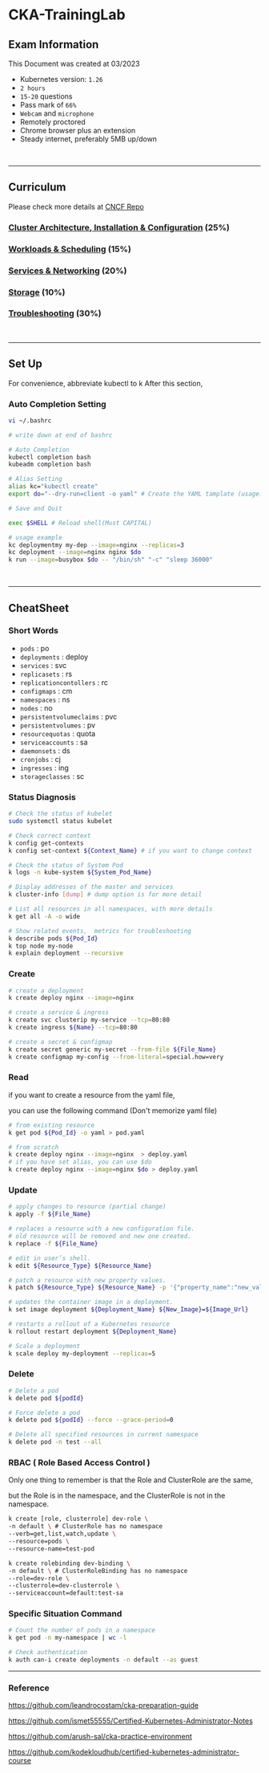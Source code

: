 # CKA-TrainingLab

## Exam Information

This Document was created at 03/2023

- Kubernetes version: `1.26`
- `2 hours`
- `15-20` questions
- Pass mark of `66%`
- `Webcam` and `microphone`
- Remotely proctored
- Chrome browser plus an extension
- Steady internet, preferably 5MB up/down

<br>

---

## Curriculum

Please check more details at [CNCF Repo](https://github.com/cncf/curriculum)

### [Cluster Architecture, Installation & Configuration](https://github.com/junwork123/CKA-TrainingLab/wiki/1.-Cluster-Architecture,-Installation-&-Configuration) (25%)

### [Workloads & Scheduling](https://github.com/junwork123/CKA-TrainingLab/wiki/2.-Workloads-&-Scheduling) (15%)

### [Services & Networking](https://github.com/junwork123/CKA-TrainingLab/wiki/3.-Services-&-Networking) (20%)

### [Storage](https://github.com/junwork123/CKA-TrainingLab/wiki/4.-Storage) (10%)

### [Troubleshooting](https://github.com/junwork123/CKA-TrainingLab/wiki/5.-Troubleshooting) (30%)

<br>

---

## Set Up

For convenience, abbreviate kubectl to k After this section, 

### Auto Completion Setting
```bash
vi ~/.bashrc 

# write down at end of bashrc

# Auto Completion
kubectl completion bash
kubeadm completion bash

# Alias Setting
alias kc="kubectl create" 
export do="--dry-run=client -o yaml" # Create the YAML tamplate (usage: $do)

# Save and Quit

exec $SHELL # Reload shell(Must CAPITAL)
```
```bash
# usage example 
kc deploymentmy my-dep --image=nginx --replicas=3
kc deployment --image=nginx nginx $do
k run --image=busybox $do -- "/bin/sh" "-c" "sleep 36000"
```

<br>

---


## CheatSheet

### Short Words

- `pods` : po
- `deployments` : deploy
- `services` : svc
- `replicasets` : rs
- `replicationcontollers` : rc
- `configmaps` : cm
- `namespaces` : ns
- `nodes` : no
- `persistentvolumeclaims` : pvc
- `persistentvolumes` : pv
- `resourcequotas` : quota
- `serviceaccounts` : sa
- `daemonsets` : ds
- `cronjobs` : cj
- `ingresses` : ing
- `storageclasses` : sc


### Status Diagnosis

```bash
# Check the status of kubelet
sudo systemctl status kubelet

# Check correct context
k config get-contexts
k config set-context ${Context_Name} # if you want to change context

# Check the status of System Pod
k logs -n kube-system ${System_Pod_Name}

# Display addresses of the master and services
k cluster-info [dump] # dump option is for more detail

# List all resources in all namespaces, with more details
k get all -A -o wide

# Show related events,  metrics for troubleshooting
k describe pods ${Pod_Id}
k top node my-node
k explain deployment --recursive

```

### Create

```bash
# create a deployment
k create deploy nginx --image=nginx

# create a service & ingress
k create svc clusterip my-service --tcp=80:80
k create ingress ${Name} --tcp=80:80

# create a secret & configmap
k create secret generic my-secret --from-file ${File_Name}
k create configmap my-config --from-literal=special.how=very
```

### Read

if you want to create a resource from the yaml file,

you can use the following command (Don't memorize yaml file)

```bash
# from existing resource
k get pod ${Pod_Id} -o yaml > pod.yaml

# from scratch
k create deploy nginx --image=nginx  > deploy.yaml
# if you have set alias, you can use $do
k create deploy nginx --image=nginx $do > deploy.yaml 
```
### Update

```bash
# apply changes to resource (partial change)
k apply -f ${File_Name}

# replaces a resource with a new configuration file.
# old resource will be removed and new one created.
k replace -f ${File_Name}

# edit in user’s shell.
k edit ${Resource_Type} ${Resource_Name}

# patch a resource with new property values.
k patch ${Resource_Type} ${Resource_Name} -p '{"property_name":"new_value"}'

# updates the container image in a deployment.
k set image deployment ${Deployment_Name} ${New_Image}=${Image_Url}

# restarts a rollout of a Kubernetes resource
k rollout restart deployment ${Deployment_Name}

# Scale a deployment
k scale deploy my-deployment --replicas=5
```

### Delete

```bash
# Delete a pod
k delete pod ${podId}

# Force delete a pod
k delete pod ${podId} --force --grace-period=0

# Delete all specified resources in current namespace
k delete pod -n test --all 
```

### RBAC ( Role Based Access Control )

Only one thing to remember is that the Role and ClusterRole are the same, 

but the Role is in the namespace, and the ClusterRole is not in the namespace.

```bash
k create [role, clusterrole] dev-role \ 
-n default \ # ClusterRole has no namespace
--verb=get,list,watch,update \
--resource=pods \ 
--resource-name=test-pod

k create rolebinding dev-binding \
-n default \ # ClusterRoleBinding has no namespace
--role=dev-role \
--clusterrole=dev-clusterrole \
--serviceaccount=default:test-sa
```

### Specific Situation Command
```bash
# Count the number of pods in a namespace
k get pod -n my-namespace | wc -l

# Check authentication
k auth can-i create deployments -n default --as guest

```

---

### Reference

https://github.com/leandrocostam/cka-preparation-guide

https://github.com/ismet55555/Certified-Kubernetes-Administrator-Notes

https://github.com/arush-sal/cka-practice-environment

https://github.com/kodekloudhub/certified-kubernetes-administrator-course
